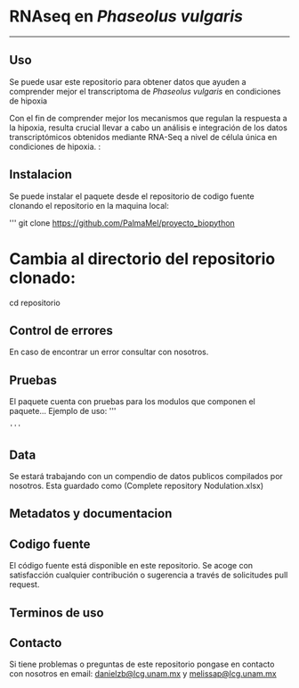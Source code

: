 #  RNAseq en *Phaseolus vulgaris* 
---

## Uso 

Se puede usar este repositorio para obtener datos que ayuden a comprender mejor el transcriptoma de *Phaseolus vulgaris* en condiciones de hipoxia

Con el fin de comprender mejor los mecanismos que regulan la respuesta a la hipoxia, resulta crucial llevar a cabo un análisis e integración de los datos transcriptómicos obtenidos mediante RNA-Seq a nivel de célula única en condiciones de hipoxia. :

## Instalacion 
Se puede instalar el paquete desde el repositorio de codigo fuente clonando el repositorio en la maquina local:

'''
git clone https://github.com/PalmaMel/proyecto_biopython
# Cambia al directorio del repositorio clonado:
cd repositorio



## Control de errores

En caso de encontrar un error consultar con nosotros.

## Pruebas
El paquete cuenta con pruebas para los modulos que componen el paquete...
Ejemplo de uso:
    '''

    '''

## Data

Se estará trabajando con un compendio de datos publicos compilados por nosotros. Esta guardado como (Complete repository Nodulation.xlsx)

## Metadatos y documentacion

## Codigo fuente

El código fuente está disponible en este repositorio. Se acoge con satisfacción cualquier contribución o sugerencia a través de solicitudes pull request.

## Terminos de uso

## Contacto 

Si tiene problemas o preguntas de este repositorio pongase en contacto con nosotros en email: danielzb@lcg.unam.mx y melissap@lcg.unam.mx